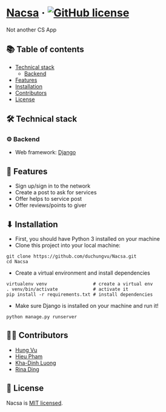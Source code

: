 # [Nacsa](https://github.com/duchungvu/Nacsa) &middot; [![GitHub license](https://img.shields.io/badge/license-MIT-blue.svg)](https://github.com/duchungvu/Nacsa/blob/master/LICENSE) 

Not another CS App

## 📚 Table of contents

- [Technical stack](#technical-stack)
  - [Backend](#backend)
- [Features](#features)
- [Installation](#installation)
- [Contributors](#contributors)
- [License](#license)

## 🛠 Technical stack

### ⚙ Backend
- Web framework: [Django](https://www.djangoproject.com/)

## 🚀 Features
- Sign up/sign in to the network
- Create a post to ask for services
- Offer helps to service post
- Offer reviews/points to giver

## ⬇ Installation
- First, you should have Python 3 installed on your machine
- Clone this project into your local machine:
```
git clone https://github.com/duchungvu/Nacsa.git
cd Nacsa
```
- Create a virtual environment and install dependencies
```
virtualenv venv                 # create a virtual env
. venv/bin/activate             # activate it
pip install -r requirements.txt # install dependencies
```
- Make sure Django is installed on your machine and run it!
```
python manage.py runserver
```

## 👨‍💻 Contributors
- [Hung Vu](https://github.com/duchungvu)
- [Hieu Pham](https://github.com/HieuPham9720)
- [Kha-Dinh Luong](https://github.com/lvkd84)
- [Rina Ding](https://github.com/bulbina)

## 📄 License

Nacsa is [MIT licensed](./LICENSE).
